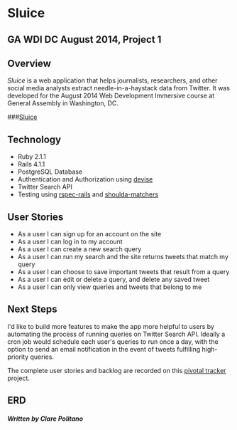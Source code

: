 # Sluice

## GA WDI DC August 2014, Project 1


## Overview
*Sluice* is a web application that helps journalists, researchers, and other social media analysts extract needle-in-a-haystack data from Twitter. It was developed for the August 2014 Web Development Immersive course at General Assembly in Washington, DC.

###[Sluice](http://sluice-wdi.herokuapp.com/)


## Technology
* Ruby 2.1.1
* Rails 4.1.1
* PostgreSQL Database
* Authentication and Authorization using [devise](https://github.com/plataformatec/devise)
* Twitter Search API
* Testing using [rspec-rails](https://github.com/rspec/rspec-rails) and [shoulda-matchers](https://github.com/thoughtbot/shoulda-matchers)


## User Stories
* As a user I can sign up for an account on the site
* As a user I can log in to my account
* As a user I can create a new search query
* As a user I can run my search and the site returns tweets that match my query
* As a user I can choose to save important tweets that result from a query
* As a user I can edit or delete a query, and delete any saved tweet
* As a user I can only view queries and tweets that belong to me


## Next Steps

I'd like to build more features to make the app more helpful to users by automating the process of running queries on Twitter Search API. Ideally a cron job would schedule each user's queries to run once a day, with the option to send an email notification in the event of tweets fulfilling high-priority queries.

The complete user stories and backlog are recorded on this [pivotal tracker](https://www.pivotaltracker.com/s/projects/1160736) project.

## ERD


##### Written by Clare Politano
